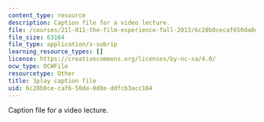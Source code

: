 ```yaml
---
content_type: resource
description: Caption file for a video lecture.
file: /courses/21l-011-the-film-experience-fall-2013/6c28b0cecaf650da0d8eddfcb3acc164_lbtrbE_kK_Q.srt
file_size: 63164
file_type: application/x-subrip
learning_resource_types: []
license: https://creativecommons.org/licenses/by-nc-sa/4.0/
ocw_type: OCWFile
resourcetype: Other
title: 3play caption file
uid: 6c28b0ce-caf6-50da-0d8e-ddfcb3acc164
---
```

Caption file for a video lecture.